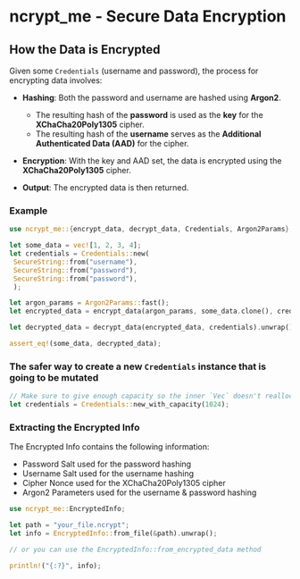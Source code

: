 # ncrypt_me - Secure Data Encryption


## How the Data is Encrypted

Given some `Credentials` (username and password), the process for encrypting data involves:

- **Hashing**: Both the password and username are hashed using **Argon2**.
  - The resulting hash of the **password** is used as the **key** for the **XChaCha20Poly1305** cipher.
  - The resulting hash of the **username** serves as the **Additional Authenticated Data (AAD)** for the cipher.

- **Encryption**: With the key and AAD set, the data is encrypted using the **XChaCha20Poly1305** cipher.

- **Output**: The encrypted data is then returned.

### Example


```rust
use ncrypt_me::{encrypt_data, decrypt_data, Credentials, Argon2Params};

let some_data = vec![1, 2, 3, 4];
let credentials = Credentials::new(
 SecureString::from("username"),
 SecureString::from("password"),
 SecureString::from("password"),
 );

let argon_params = Argon2Params::fast();
let encrypted_data = encrypt_data(argon_params, some_data.clone(), credentials.clone()).unwrap();

let decrypted_data = decrypt_data(encrypted_data, credentials).unwrap();

assert_eq!(some_data, decrypted_data);
```

### The safer way to create a new `Credentials` instance that is going to be mutated

```rust
// Make sure to give enough capacity so the inner `Vec` doesn't reallocate
let credentials = Credentials::new_with_capacity(1024);
```



### Extracting the Encrypted Info

The Encrypted Info contains the following information:
- Password Salt used for the password hashing
- Username Salt used for the username hashing
- Cipher Nonce used for the XChaCha20Poly1305 cipher
- Argon2 Parameters used for the username & password hashing

```rust
use ncrypt_me::EncryptedInfo;

let path = "your_file.ncrypt";
let info = EncryptedInfo::from_file(&path).unwrap();

// or you can use the EncryptedInfo::from_encrypted_data method

println!("{:?}", info);
```